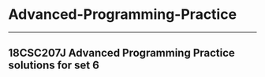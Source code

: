 # Advanced-Programming-Practice

<hr>

## 18CSC207J Advanced Programming Practice solutions for set 6
